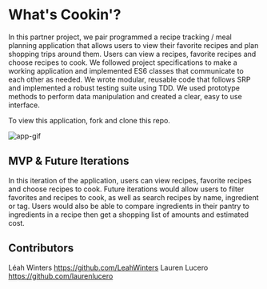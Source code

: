 # What's Cookin'?

In this partner project, we pair programmed a recipe tracking / meal planning application that allows users to view their favorite recipes and plan shopping trips around them. Users can view a recipes, favorite recipes and choose recipes to cook.
We followed project specifications to make a working application and implemented ES6 classes that communicate to each other as needed. We wrote modular, reusable code that follows SRP and implemented a robust testing suite using TDD. We used prototype methods to perform data manipulation and created a clear, easy to use interface.

To view this application, fork and clone this repo.

![app-gif](https://media.giphy.com/media/cj2MD7Ydr7jcxsZQ4f/giphy.gif)

## MVP & Future Iterations
In this iteration of the application, users can view recipes, favorite recipes and choose recipes to cook.
Future iterations would allow users to filter favorites and recipes to cook, as well as search recipes by name, ingredient or tag. Users would also be able to compare ingredients in their pantry to ingredients in a recipe then get a shopping list of amounts and estimated cost.

## Contributors
Léah Winters https://github.com/LeahWinters
Lauren Lucero https://github.com/laurenlucero
